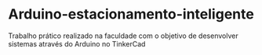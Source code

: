 # Arduino-estacionamento-inteligente
Trabalho prático realizado na faculdade com o objetivo de desenvolver sistemas através do Arduino no TinkerCad
